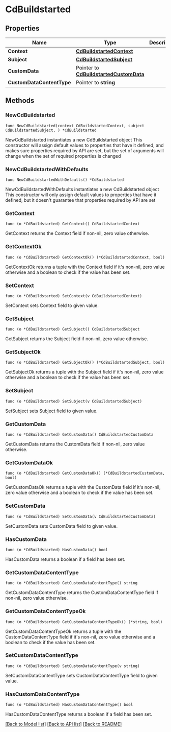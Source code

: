 # CdBuildstarted

## Properties

Name | Type | Description | Notes
------------ | ------------- | ------------- | -------------
**Context** | [**CdBuildstartedContext**](CdBuildstartedContext.md) |  | 
**Subject** | [**CdBuildstartedSubject**](CdBuildstartedSubject.md) |  | 
**CustomData** | Pointer to [**CdBuildstartedCustomData**](CdBuildstartedCustomData.md) |  | [optional] 
**CustomDataContentType** | Pointer to **string** |  | [optional] 

## Methods

### NewCdBuildstarted

`func NewCdBuildstarted(context CdBuildstartedContext, subject CdBuildstartedSubject, ) *CdBuildstarted`

NewCdBuildstarted instantiates a new CdBuildstarted object
This constructor will assign default values to properties that have it defined,
and makes sure properties required by API are set, but the set of arguments
will change when the set of required properties is changed

### NewCdBuildstartedWithDefaults

`func NewCdBuildstartedWithDefaults() *CdBuildstarted`

NewCdBuildstartedWithDefaults instantiates a new CdBuildstarted object
This constructor will only assign default values to properties that have it defined,
but it doesn't guarantee that properties required by API are set

### GetContext

`func (o *CdBuildstarted) GetContext() CdBuildstartedContext`

GetContext returns the Context field if non-nil, zero value otherwise.

### GetContextOk

`func (o *CdBuildstarted) GetContextOk() (*CdBuildstartedContext, bool)`

GetContextOk returns a tuple with the Context field if it's non-nil, zero value otherwise
and a boolean to check if the value has been set.

### SetContext

`func (o *CdBuildstarted) SetContext(v CdBuildstartedContext)`

SetContext sets Context field to given value.


### GetSubject

`func (o *CdBuildstarted) GetSubject() CdBuildstartedSubject`

GetSubject returns the Subject field if non-nil, zero value otherwise.

### GetSubjectOk

`func (o *CdBuildstarted) GetSubjectOk() (*CdBuildstartedSubject, bool)`

GetSubjectOk returns a tuple with the Subject field if it's non-nil, zero value otherwise
and a boolean to check if the value has been set.

### SetSubject

`func (o *CdBuildstarted) SetSubject(v CdBuildstartedSubject)`

SetSubject sets Subject field to given value.


### GetCustomData

`func (o *CdBuildstarted) GetCustomData() CdBuildstartedCustomData`

GetCustomData returns the CustomData field if non-nil, zero value otherwise.

### GetCustomDataOk

`func (o *CdBuildstarted) GetCustomDataOk() (*CdBuildstartedCustomData, bool)`

GetCustomDataOk returns a tuple with the CustomData field if it's non-nil, zero value otherwise
and a boolean to check if the value has been set.

### SetCustomData

`func (o *CdBuildstarted) SetCustomData(v CdBuildstartedCustomData)`

SetCustomData sets CustomData field to given value.

### HasCustomData

`func (o *CdBuildstarted) HasCustomData() bool`

HasCustomData returns a boolean if a field has been set.

### GetCustomDataContentType

`func (o *CdBuildstarted) GetCustomDataContentType() string`

GetCustomDataContentType returns the CustomDataContentType field if non-nil, zero value otherwise.

### GetCustomDataContentTypeOk

`func (o *CdBuildstarted) GetCustomDataContentTypeOk() (*string, bool)`

GetCustomDataContentTypeOk returns a tuple with the CustomDataContentType field if it's non-nil, zero value otherwise
and a boolean to check if the value has been set.

### SetCustomDataContentType

`func (o *CdBuildstarted) SetCustomDataContentType(v string)`

SetCustomDataContentType sets CustomDataContentType field to given value.

### HasCustomDataContentType

`func (o *CdBuildstarted) HasCustomDataContentType() bool`

HasCustomDataContentType returns a boolean if a field has been set.


[[Back to Model list]](../README.md#documentation-for-models) [[Back to API list]](../README.md#documentation-for-api-endpoints) [[Back to README]](../README.md)


